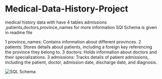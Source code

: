 # Medical-Data-History-Project
medical history data with have 4 tables admissions ,patients,doctors,province_names for more information SQl Schema is given in readme file

1 province_names: Contains information about different provinces.
2 patients: Stores details about patients, including a foreign key referencing the province they belong to.
3 doctors: Holds information about doctors and their specializations.
3 admissions: Tracks details of patient admissions, including the patient, doctor, admission date, discharge date, and diagnosis.

![SQL Schema](https://github.com/Mustafa2820/Medical-Data-History-Project/assets/146741178/2b03c344-2ac6-4052-8e52-69c3ba35bdf0)

